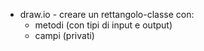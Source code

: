 - draw.io - creare un rettangolo-classe con:
	- metodi (con tipi di input e output)
	- campi (privati)

